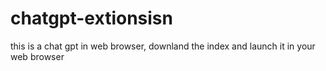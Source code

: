 # chatgpt-extionsisn
this is a chat gpt in web browser, downland the index and launch it in your web browser
